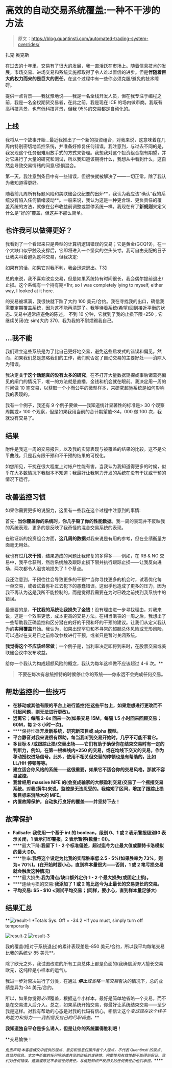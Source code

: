 # 高效的自动交易系统覆盖:一种不干涉的方法

> 原文：<https://blog.quantinsti.com/automated-trading-system-overrides/>

扎克·奥克斯

在过去的十年里，交易有了很大的发展，我一直活跃在市场上。随着信息技术的发展，市场交易、进场交易和系统实施都取得了令人难以置信的进步。但是**伴随着巨大的权力而来的是巨大的责任**，在这个过程中有一些你必须克服/避免的技术障碍。

提供一点背景——我犹豫地说——我是一名全栈开发人员，但在我专注于编程之前，我是一名全权期货交易者，在此之前，我是现在 ICE 的场内做市商。我既有高科技背景，也有低科技背景，但我 95%的交易都是自动化的。

## **上线**

我将从一个故事开始…最近我推出了一个新的投资组合，对我来说，这意味着在几周内特别密切地监控系统，并准备好修复任何错误。我注意到，与过去不同的是，我发现这个任务很难用放手式的方式来管理。我想我对这个投资组合抱有期望，并对它进行了大量的研究和测试，所以我知道该期待什么，我想从中看到什么，这自然会导致交易情绪的同意/恐惧混合。

第一天，我注意到条目中有一些错误，但很快就被解决了——一切正常，除了我认为我知道得更好。

随着前几周所有标题风险和美联储会议纪要的出炉**，我认为我应该“确认”我的系统没有陷入任何情绪波动**。一般来说，我认为这是一种更合理、更负责任的覆盖系统的方法，就像在公布收益前调整或暂停系统一样。我现在有了**新规则**来定义什么是“好的”覆盖，但这并不那么简单。

## 也许我可以做得更好？

我看到了一个看起来只是典型的计算机逻辑错误的交易；它是黄金(GCQ19)，在一个大缺口似乎触及支撑后，它即将进入一个坚实的空头头寸。我可自由支配的日子让我尖叫着避免这种交易，但我决定:

如果有的话，如果它对我不利，我会迅速退出。T3】

总的来说，我不喜欢改变交易，但是如果系统持有时间很长，我会偶尔提前退出/止损。这个系统有一个持有期<1hr, so I was completely lying to myself, either way, I looked at it here.

的交易被填满，我很快就下跌了大约 100 美元/合约。我在寻找我的出口，确信我需要定期覆盖系统，因为这不能再清楚了。我等待着系统(希望)回到接近平衡的状态...交易中通常应避免的陈述。
不到 10 分钟，它就到了我的止损下限+250；它继续关闭(在 sim)大约 370，我为我的不耐烦踢我自己。

## **…我不能**

我们建立这些系统是为了比自己更好地交易，避免这些启发式的错误和偏见。然而，如果我们总是忽略我们的工作，我们就否定了自动交易的主要好处——消除人为错误。

我决定**关于这个话题真的没有太多的研究**，在不打开大量数据窥探或事后诸葛亮偏见的闸门的情况下，唯一的方法就是直播，金钱和机会就在眼前。我决定用一周的时间做 10 笔交易，以获取一个小而公平的微型样本，来研究超驰系统是如何影响我的表现的。

我有一个例子，我还有 9 个例子要做——我知道统计显著性的标准是> 30 个观察周期或> 100 个观察，但是如果我用当前的合计期望值-34，000 做 100 次，我就没有交易了。

## **结果**

附件是我这一周的交易报告，以及我的实际表现与被覆盖的结果的比较。这不是公平曲线，只是我有限干预和不干预的结果的可视化。

如您所见，干扰在很大程度上对帐户性能有害。当我认为我知道得更多的时候，似乎在大多数情况下我根本不知道；我最好让我努力开发的系统在没有干扰或干预的情况下运行。

## **改善监控习惯**

如果你需要更多的说服力，这里有一些我在这个过程中注意到的事情:

首先- **当你覆盖你的系统时，你几乎毁了你的性能数据**。我一周的表现并不反映我的系统表现，更多的是反映了我奇怪的混合交易系统的表现。

在验证新的投资组合方面，**这几周的数据**对我来说是有用的参考，但在业绩衡量方面毫无用处。

我也有过**几次干预**，结果造成的问题比我修复的多得多——例如，在 RB & NG 交易中，我平仓获利，然后系统触及跟踪止损下限并执行跟踪止损——让我反向进场，两次都令人沮丧地损失了 1 个基点。

我还注意到，干预往往会导致更多的干预**当你寻找更多的机会时，试着优化每一单交易，或者试着弥补过去犯下的愚蠢错误。这似乎也造成了更多的压力，因为我不再认为这是我所不能控制的，而是觉得我需要在为时已晚之前找到我系统中的错误。

最重要的是，**干扰我的系统让我损失了金钱**！没有理由进一步寻找理由，对我来说，这是一个效率更低，成本更高的交易方法。在相当沮丧的一周之后，我想出了一些帮助我正确监控和区分潜在的好的干预和坏的干预的建议。让我们从定义我认为的**实用覆盖**开始。我认为，如果出现罕见和不寻常的超额总体风险或无形风险，可以通过在交易日之前修改参数进行干预，或者只是暂时关闭系统。

**我觉得这个不应该经常做**；一个例子是，当利率决定即将到来时，在股票交易或美联储会议中发布收益。

给你一个我认为构成超额风险的概念，我认为每年这样做不应该超过 4-6 次。**

> **不要在每次有总统推特的时候停止你的系统——你永远不会完成任何交易。**

## ****帮助监控的一些技巧****

*   **在移动或其他有限的平台上进行监控(在这些平台上，如果您想进行更改而不引起问题，则无法进行更改)。**
*   ****远离它**；每隔 2-6x 回来一次(如果交易 15M，每隔 1.5 小时回来回顾交易；60M，每 2-3 小时一次)。**
*   ****保持忙碌**开发新系统，研究新项目或 alpha 模型。**
*   **平台静音对我来说很有帮助，每当我听到交易开始时，几乎不可能不看它。**
*   ****多目标** & /或跟踪止损/交替出场——它们有助于确保你在结束交易时有一定的判断力，例如，在第一根棒线内+250 的交易，或在均线下交叉的交易，作为移动授权进场信号。此外，使用不相关但交替的停顿也是有帮助的，比如 LL/HH 停顿等等。**
*   **建立适合你风格的系统——这很重要，如果它不适合你的交易风格，那就不容易监控。**
*   **我曾经用 **massive MFE 的**(会变成输家的大额盈利交易)交易了一个摇摆交易系统。对我(黄牛)来说，监控是无法忍受的。我缩短了区间，增加了跟踪止损和目标来消除大的 MFE。**
*   ****内置故障保护**，自动执行良好的覆盖——并坚持下去！**

## ****故障保护****

*   ****Failsafe:** 我使用一个基于 int 的 boolean，级别 0、1 或 2 表示警报级别(0 表示关闭，1 表示打印警报，2 表示暂停(数量= 0))。**
*   ****最大下降:**我留下 1 - 2 个标准偏差，超过迄今为止最大值或蒙特卡洛模拟的最大 DD。**
*   ****胜率:**我将这个设定为比我的实际胜率低 2.5 - 5%(如果胜率为 73%，则为< 70%)。(在开始时要小心，直到样本量很大——否则，1 或 2 笔亏损交易就会触发这种情况)**
*   ****最大损失:**我为滑点/缺口额外定价 1 - 2 个最大损失(或固定止损)。**
*   ****连续亏损的交易:**我添加了 1 或 2 笔比迄今为止最长的交易更长的交易。**
*   ****平均交易:** $5 - $10 <测试平均交易；(同样，要小心，直到样本量足够大)**

## ****结果汇总****

 **![result-1](img/9e41cc6210116dfbfe9f8f07765f1ee6.png)
*Totals Sys. Off = -34.2
*If you must, simply turn off temporarily

![result-2](img/c6380b934c1168da462356c3d1068aad.png) ![result-3](img/f3cd7944bb8a379c0e4b2a21597d75ec.png)

我的覆盖(相对于系统退出)的累计表现差是-850 美元/合约，所以我平均每笔交易比我的系统少 85 美元**。

除了欧元之外，我试图改进的所有工具总体上都是负面的(我确信*没有人*擅长交易欧元，这纯粹是小样本的运气)。

我进一步对否决进行了分类，在通过 ***停止**或省略一笔交易*否决的情况下，总的业绩差异为-34 美元/合约。

所以，如果你觉得*必须*覆盖，根据这个小样本，最好是简单地省略一个交易，而不是在交易进入后介入。总之，如果系统开始交易，你最好让系统结束交易——至少我是这样。对我有帮助的心态是对我的代码有信心，相信让这个*变成现在这个样子的能力和努力——我相信我自己的尽职调查。***

**我知道独自平仓是多么诱人，但是让你的系统赢得胜利吧！**

**交易愉快！

<small>*免责声明:本客座博文中提供的观点、意见和信息仅属作者个人观点，不代表 QuantInsti 的观点、意见和信息。本文中所做的任何陈述或共享的链接的准确性、完整性和有效性都不能得到保证。我们对任何错误、遗漏或陈述不承担任何责任。与侵犯知识产权相关的任何责任由他们承担。*</small>****
